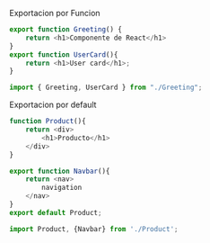 Exportacion por Funcion
```js
export function Greeting() {
	return <h1>Componente de React</h1>
}
export function UserCard(){
    return <h1>User card</h1>;
}
```

```js
import { Greeting, UserCard } from "./Greeting";
```

Exportacion por default
```js
function Product(){
    return <div>
        <h1>Producto</h1>
    </div>
}

export function Navbar(){
    return <nav>
        navigation
    </nav>
}
export default Product;
```

```js
import Product, {Navbar} from './Product';
```